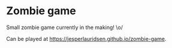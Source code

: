 # Zombie game
Small zombie game currently in the making! \o/

Can be played at <a href="https://jesperlauridsen.github.io/zombie-game">https://jesperlauridsen.github.io/zombie-game</a>.
